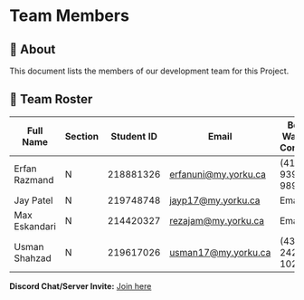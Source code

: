 # Team Members

## 📌 About
This document lists the members of our development team for this Project.

## 👥 Team Roster

| Full Name       | Section | Student ID | Email                   | Best Way to Contact | Discord Username |
|-----------------|---------|------------|-------------------------|---------------------|------------------|
| Erfan Razmand   | N       | 218881326  | erfanuni@my.yorku.ca    | (416) 939 - 9890    | mikeyoknow       |
| Jay Patel       | N       | 219748748  | jayp17@my.yorku.ca      | Email               | moonsharkgaming  |
| Max Eskandari   | N       | 214420327  | rezajam@my.yorku.ca     | Email               | rezajam          |
| Usman Shahzad   | N       | 219617026  | usman17@my.yorku.ca     | (437) 242 - 1024    | nams             |

**Discord Chat/Server Invite:** [Join here](https://discord.gg/3RqF6aKZ)
